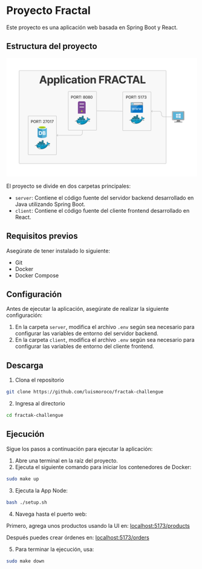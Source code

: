 # Proyecto Fractal

Este proyecto es una aplicación web basada en Spring Boot y React.

## Estructura del proyecto

<img src="docs/img/structure.png" alt="Texto alternativo" width="700px">

El proyecto se divide en dos carpetas principales:

- `server`: Contiene el código fuente del servidor backend desarrollado en Java utilizando Spring Boot.
- `client`: Contiene el código fuente del cliente frontend desarrollado en React.

## Requisitos previos

Asegúrate de tener instalado lo siguiente:

- Git
- Docker
- Docker Compose

## Configuración

Antes de ejecutar la aplicación, asegúrate de realizar la siguiente configuración:

1. En la carpeta `server`, modifica el archivo `.env` según sea necesario para configurar las variables de entorno del servidor backend.
2. En la carpeta `client`, modifica el archivo `.env` según sea necesario para configurar las variables de entorno del cliente frontend.

## Descarga

1. Clona el repositorio
```bash
git clone https://github.com/luismoroco/fractak-challengue
```
2. Ingresa al directorio
```bash
cd fractak-challengue
```

## Ejecución

Sigue los pasos a continuación para ejecutar la aplicación:

1. Abre una terminal en la raíz del proyecto.
2. Ejecuta el siguiente comando para iniciar los contenedores de Docker:

```bash
sudo make up
```
3. Ejecuta la App Node: 
```bash
bash ./setup.sh
```

4. Navega hasta el puerto web: 

Primero, agrega unos productos usando la UI en: 
[localhost:5173/products](http://localhost:5173/products)

Después puedes crear órdenes en:
[localhost:5173/orders](http://localhost:5173/orders)

5. Para terminar la ejecución, usa:
```bash
sudo make down
```

